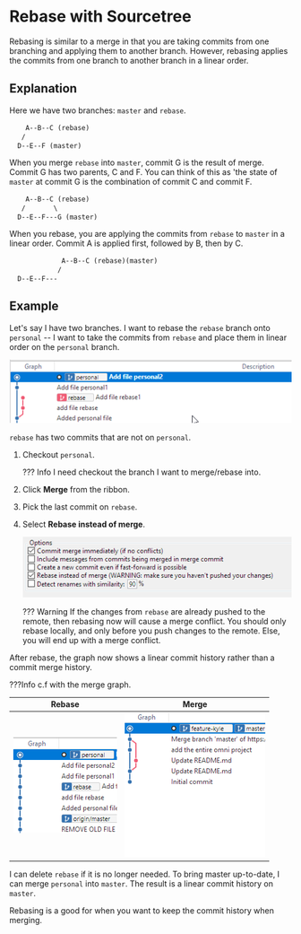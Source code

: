 # Rebase with Sourcetree

Rebasing is similar to a merge in that you are taking commits from one branching and applying them to another branch. However, rebasing applies the commits from one branch to another branch in a linear order.

## Explanation

Here we have two branches: `master` and `rebase`.

```ascii
    A--B--C (rebase)
   /
  D--E--F (master)
```

When you merge `rebase` into `master`, commit G is the result of merge. Commit G has two parents, C and F. You can think of this as 'the state of `master` at commit G is the combination of commit C and commit F.

```ascii
    A--B--C (rebase)
   /       \
  D--E--F---G (master)
```

When you rebase, you are applying the commits from `rebase` to `master` in a linear order. Commit A is applied first, followed by B, then by C.

```ascii
             A--B--C (rebase)(master)
            /
  D--E--F---
```

## Example

Let's say I have two branches. I want to rebase the `rebase` branch onto `personal` -- I want to take the commits from `rebase` and place them in linear order on the `personal` branch.

![cherry](assets/images/reabsegraph.png)

`rebase` has two commits that are not on `personal`.

1. Checkout `personal`.

    ??? Info
        I need checkout the branch I want to merge/rebase into.

1. Click **Merge** from the ribbon.
1. Pick the last commit on `rebase`.
1. Select **Rebase instead of merge**.

    ![rebase](assets/images/rebase.png)

    ??? Warning
        If the changes from `rebase` are already pushed to the remote, then rebasing now will cause a merge conflict. You should only rebase locally, and only before you push changes to the remote. Else, you will end up with a merge conflict.

After rebase, the graph now shows a linear commit history rather than a commit merge history.

???Info
    c.f with the merge graph.

|Rebase|Merge|
|---    |---    |
|![assets](assets/images/rebased.png) | ![assets](assets/images/rebase1.png)|

I can delete `rebase` if it is no longer needed. To bring master up-to-date, I can merge `personal` into `master`. The result is a linear commit history on `master`.

Rebasing is a good for when you want to keep the commit history when merging.
